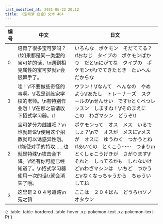 ```yaml
---
last_modified_at: 2021-06-22 20:12
title: 《宝可梦 白金》文本 464
---
```

| 编号 | 中文 | 日文 |
| ---- | ---- | ---- |
| 0 | 培育了很多宝可梦吗？\f如果都是同一类型的宝可梦的话，\n遇到相克属性的宝可梦就\r会很棘手了。 | いろんな　ポケモン　そだててる？\fおなじ　タイプの　ポケモンばかり　だと\nにがてな　タイプの　ポケモンが\rでてきたとき　たいへん　だからな |
| 1 | 哇！\f不要做些奇怪的事啊。\f我是训练家学校的老师。\n有特别作业哦！\f在那之前请收下招式学习器。\f | ウフン！\fなんて　へんなの　やめよう\fあたし　トレ－ナ－ズ　スク－ルの\nせんせい　です\rとくべつレッスン　しますね！\fそのまえに　この　わざマシン　どうぞ\f |
| 2 | 宝可梦分为雌雄吧？\n也就是说\r使用这个招数就可以诱惑异性哦。\f能使对手的特攻……也就是特殊\n攻击会下降。\f还有你可能已经知道了。\n招式学习器使用一次的话\r就会消失了哦。 | ポケモンって　オス　メス　いるでしょ？\nで　オスが　メスに\rメスが　オスに　ゆうわく　つかうとね\fあいての　とくこう⋯⋯　つまり\nとくしゅこうげきが　さがります\fそれと　しってるかも　しれないけど\nわざマシンは　いちど　つかうと\rなくなっちゃうから　ちゅういしてね |
| 3 | 这里是２０４号道路\n苑之镇 | ここは　２０４ばん　どうろ\nソノオタウン |
{: .table .table-bordered .table-hover .xz-pokemon-text .xz-pokemon-text-Pt }